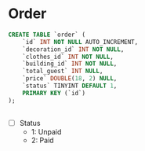 # Order
```sql
CREATE TABLE `order` (
	`id` INT NOT NULL AUTO_INCREMENT,
	`decoration_id` INT NOT NULL,
	`clothes_id` INT NOT NULL,
	`building_id` INT NOT NULL,
	`total_guest` INT NULL,
	`price` DOUBLE(18, 2) NULL,
    `status` TINYINT DEFAULT 1,
	PRIMARY KEY (`id`)
);
```
##
- [ ] Status
	- 1: Unpaid
	- 2: Paid